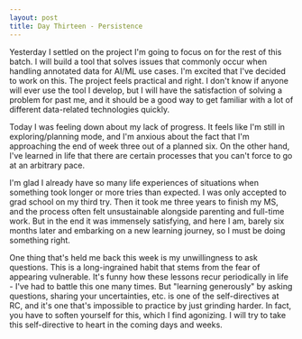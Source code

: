 ```yaml
---
layout: post
title: Day Thirteen - Persistence
---
```


Yesterday I settled on the project I'm going to focus on for the rest of this batch. I will build a tool that solves issues that commonly occur when handling annotated data for AI/ML use cases. I'm excited that I've decided to work on this. The project feels practical and right. I don't know if anyone will ever use the tool I develop, but I will have the satisfaction of solving a problem for past me, and it should be a good way to get familiar with a lot of different data-related technologies quickly. 

Today I was feeling down about my lack of progress. It feels like I'm still in exploring/planning mode, and I'm anxious about the fact that I'm approaching the end of week three out of a planned six. On the other hand, I've learned in life that there are certain processes that you can't force to go at an arbitrary pace.

I'm glad I already have so many life experiences of situations when something took longer or more tries than expected. I was only accepted to grad school on my third try. Then it took me three years to finish my MS, and the process often felt unsustainable alongside parenting and full-time work. But in the end it was immensely satisfying, and here I am, barely six months later and embarking on a new learning journey, so I must be doing something right. 

One thing that's held me back this week is my unwillingness to ask questions. This is a long-ingrained habit that stems from the fear of appearing vulnerable. It's funny how these lessons recur periodically in life - I've had to battle this one many times. But "learning generously" by asking questions, sharing your uncertainties, etc. is one of the self-directives at RC, and it's one that's impossible to practice by just grinding harder. In fact, you have to soften yourself for this, which I find agonizing. I will try to take this self-directive to heart in the coming days and weeks. 